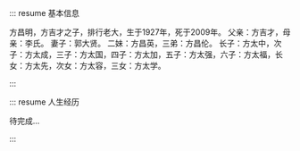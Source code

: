 ::: resume 基本信息

方昌明，方吉才之子，排行老大，生于1927年，死于2009年。
父亲：方吉才，母亲：李氏。
妻子：郭大贤。
二妹：方昌英，三弟：方昌伦。
长子：方太中，次子：方太成，三子：方太国，四子：方太加，五子：方太强，六子：方太福，长女：方太先，次女：方太容，三女：方太学。

:::

::: resume 人生经历

待完成...

:::
